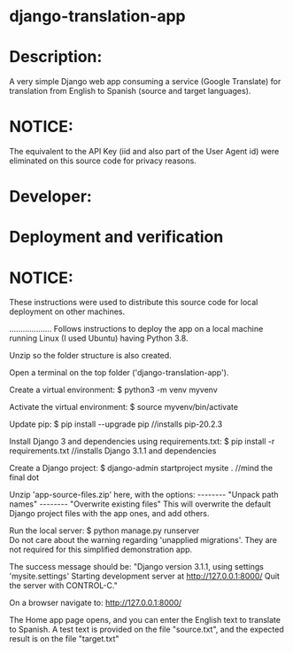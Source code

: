 # django-translation-app
# Description:
A very simple Django web app consuming a service (Google Translate) for translation from English to Spanish (source and target languages).
# NOTICE:
The equivalent to the API Key (iid and also part of the User Agent id) were eliminated on this source code for privacy reasons.

# Developer:


# Deployment and verification
# NOTICE:
These instructions were used to distribute this source code for local deployment on other machines.

...................
Follows instructions to deploy the app on a local machine running Linux (I used Ubuntu) having Python 3.8.

Unzip  so the folder structure is also created.

Open a terminal on the top folder ('django-translation-app').

Create a virtual environment:
$ python3 -m venv myvenv

Activate the virtual environment:
$ source myvenv/bin/activate

Update pip:
$ pip install --upgrade pip     //installs pip-20.2.3

Install Django 3 and dependencies using requirements.txt:
$ pip install -r requirements.txt   //installs Django 3.1.1 and dependencies

Create a Django project:
$ django-admin startproject mysite .   //mind the final dot

Unzip 'app-source-files.zip' here, with the options:
-------- "Unpack path names"
-------- "Overwrite existing files"
This will overwrite the default Django project files with the app ones, and add others.

Run the local server:
$ python manage.py runserver  
Do not care about the warning regarding 'unapplied migrations'. They are not required for this simplified demonstration app.

The success message should be:
    "Django version 3.1.1, using settings 'mysite.settings'
    Starting development server at http://127.0.0.1:8000/
    Quit the server with CONTROL-C."

On a browser navigate to: http://127.0.0.1:8000/

The Home app page opens, and you can enter the English text to translate to Spanish.
A test text is provided on the file "source.txt", and the expected result is on the file "target.txt"

